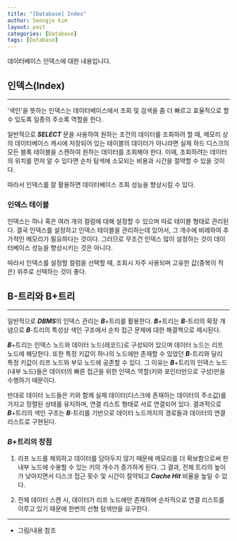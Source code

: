 ```yaml
---
title: "[Database] Index"
author: Seongje kim
layout: post
categories: [Database]
tags: [Database]
---
```

<style>
    blockquote {
        font-size:12pt;
		padding-bottom:0.1px;
        margin-bottom:40px;
    }

	img {
		margin-left:15px;
		margin-right:30px;
		max-width:100%;
		heght:auto;
	}
</style>

데이터베이스 인덱스에 대한 내용입니다.

## 인덱스(Index)
---

'색인'을 뜻하는 인덱스는 데이터베이스에서 조회 및 검색을 좀 더 빠르고 효율적으로 할 수 있도록 일종의 주소록 역할을 한다.

일반적으로 ***SELECT*** 문을 사용하여 원하는 조건의 데이터를 조회하려 할 때, 메모리 상의 데이터베이스 캐시에 저장되어 있는 테이블의 데이터가 아니라면 실제 하드 디스크의 모든 블록 테이블을 스캔하여 원하는 데이터를 조회해야 한다.
이때, 조회하려는 데이터의 위치를 먼저 알 수 있다면 순차 탐색에 소모되는 비용과 시간을 절약할 수 있을 것이다.

따라서 인덱스를 잘 활용하면 데이터베이스 조회 성능을 향상시킬 수 있다.

### 인덱스 테이블  

인덱스는 하나 혹은 여러 개의 컬럼에 대해 설정할 수 있으며 따로 테이블 형태로 관리된다.
결국 인덱스를 설정하고 인덱스 테이블을 관리하는데 있어서, 그 개수에 비례하여 추가적인 메모리가 필요하다는 것이다.
그러므로 무조건 인덱스 많이 설정하는 것이 데이터베이스 성능을 향상시키는 것은 아니다.

따라서 인덱스를 설정할 컬럼을 선택할 때, 조회시 자주 사용되며 고유한 값(중복이 적은) 위주로 선택하는 것이 좋다.

## B-트리와 B+트리
---

일반적으로 ***DBMS***의 인덱스 관리는 ***B***+트리를 활용한다.
***B***+트리는 ***B***-트리의 확장 개념으로 ***B***-트리의 특성상 색인 구조에서 순차 접근 문제에 대한 해결책으로 제시된다.

***B***+트리는 인덱스 노드와 데이터 노드(레코드)로 구성되어 있으며 데이터 노드는 리프 노드에 해당한다.
또한 특정 키값이 하나의 노드에만 존재할 수 있었던 ***B***-트리와 달리 특정 키값이 리프 노드와 부모 노드에 공존할 수 있다.
그 이유는 ***B***+트리의 인덱스 노드(내부 노드)들은 데이터의 빠른 접근을 위한 인덱스 역할(키와 포인터만으로 구성)만을 수행하기 때문이다.

반대로 데이터 노드들은 키와 함께 실제 데이터(디스크에 존재하는 데이터의 주소값)를 가지고 정렬된 상태를 유지하며, 연결 리스트 형태로 서로 연결되어 있다.
결과적으로 ***B***+트리의 색인 구조는 ***B***-트리를 기반으로 데이터 노드까지의 경로들과 데이터의 연결 리스트로 구현된다.

### ***B***+트리의 장점  

1. 리프 노드를 제외하고 데이터를 담아두지 않기 때문에 메모리를 더 확보함으로써 한 내부 노드에 수용할 수 있는 키의 개수가 증가하게 된다.
그 결과, 전체 트리의 높이가 낮아지면서 디스크 접근 횟수 및 시간이 절약되고 ***Cache Hit*** 비율을 높일 수 있다.

2. 전체 데이터 스캔 시, 데이터가 리프 노드에만 존재하며 순차적으로 연결 리스트를 이루고 있기 때문에 한번의 선형 탐색만을 요구한다.

***

- 그림/내용 참조
